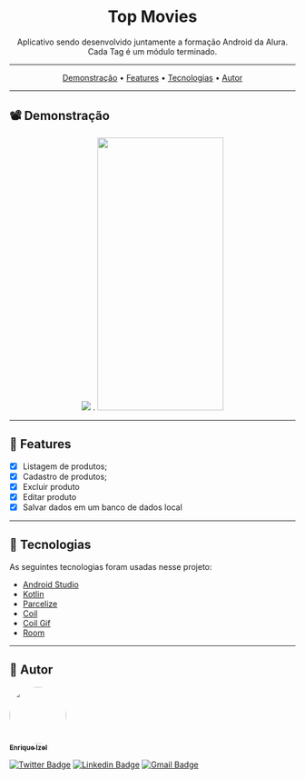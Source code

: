 <h1 align="center">Top Movies</h1>

<p align="center">
  Aplicativo sendo desenvolvido juntamente a formação Android da Alura.
  Cada Tag é um módulo terminado.
</p>

---

 <p align="center">
  <a href="#demonstracao">Demonstração</a> •
  <a href="#features">Features</a> •
  <a href="#tecnologias">Tecnologias</a> •
  <a href="#autor">Autor</a>
</p>

---

<h2 id="demonstracao">📽️ Demonstração</h2>

<p align="center">
  <img src="https://media.giphy.com/media/CCiH0ckJgwOQsTiVTU/giphy.gif" />
  <span width="50px">.</span>
  <img src="./demoOrgs2.gif" width="222px" height="480px" />
</p>

---

<h2 id="features">🚀 Features</h2>

- [x] Listagem de produtos;
- [x] Cadastro de produtos;
- [x] Excluir produto
- [x] Editar produto
- [x] Salvar dados em um banco de dados local

---

<h2 id="tecnologias"> 🤖 Tecnologias</h2>
As seguintes tecnologias foram usadas nesse projeto:

<ul>
  <li><a href="https://developer.android.com/studio">Android Studio</a></li>
  <li><a href="https://kotlinlang.org/">Kotlin</a></li>
  <li><a href="https://developer.android.com/kotlin/parcelize?hl=pt-br">Parcelize</a></li>
  <li><a href="https://coil-kt.github.io/coil/">Coil</a></li>
  <li><a href="https://coil-kt.github.io/coil/gifs/">Coil Gif</a></li>
  <li><a href="https://developer.android.com/training/data-storage/room?hl=pt-br">Room</a></li>
</ul>

---

<h2 id="autor">👨 Autor</h2>

<a href="https://github.com/EnriqueIzel2">
 <img style="border-radius: 50%;" src="https://avatars3.githubusercontent.com/u/26115700?s=460&u=61b426b901b8fe02e12019b1fdb67bf0072d4f00&v=4" width="100px;" alt=""/>
 <br />
 <sub><b>Enrique Izel</b></sub>
</a>
 <br />

[![Twitter Badge](https://img.shields.io/badge/-@Enrique_Izel-1ca0f1?style=flat-square&labelColor=1ca0f1&logo=twitter&logoColor=white&link=https://twitter.com/Enrique_Izel)](https://twitter.com/Enrique_Izel)
[![Linkedin Badge](https://img.shields.io/badge/-Enrique-blue?style=flat-square&logo=Linkedin&logoColor=white&link=https://www.linkedin.com/in/enriqueizel/)](https://www.linkedin.com/in/enriqueizel)
[![Gmail Badge](https://img.shields.io/badge/-eleaoizel@gmail.com-c14438?style=flat-square&logo=Gmail&logoColor=white&link=mailto:eleaoizel@gmail.com)](mailto:eleaoizel@gmail.com)
